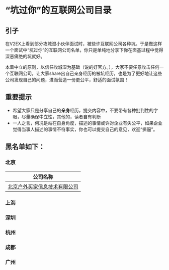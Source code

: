 # “坑过你”的互联网公司目录
## 引子

在V2EX上看到部分攻城湿小伙伴面试时，被些许互联网公司各种坑。于是做这样一个面试中“坑过你”的互联网公司名单，你只是单纯地分享下你在面基过程中觉得深恶痛绝的坑就好。

本着中立的原则，以信任攻城湿为基础（说的好官方。），大家不要任意攻击任何一个互联网公司，让大家share出自己亲身经历的被坑经历，也是为了更好地让这些公司发现自己的问题，进而营造一份更公平，舒适的面试氛围！

## 重要提示

- 希望大家只是分享自己的**亲身**经历，提交内容中，不要带有各种批判性的字眼，尽量确保中立性，其他的，读者自有判断
- 一人之言，何况是站在自身角度，描述的事情或许对企业有失公平，如果企业觉得当事人描述的事情不符事实，你也可以提交自己的意见，欢迎“撕逼”。


## 黑名单如下：

### 北京
|公司名称                        |
|:-----------------------------:|
|[北京户外买家信息技术有限公司](https://github.com/androidgilbert/BlackList/blob/master/%E5%8C%97%E4%BA%AC/%E5%8C%97%E4%BA%AC%E6%88%B7%E5%A4%96%E4%B9%B0%E5%AE%B6%E4%BF%A1%E6%81%AF%E6%8A%80%E6%9C%AF%E6%9C%89%E9%99%90%E5%85%AC%E5%8F%B8.md)|
### 上海
### 深圳
### 杭州
### 成都
### 广州
